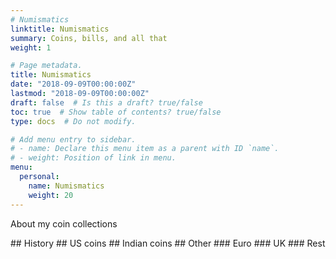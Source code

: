 ```yaml
---
# Numismatics
linktitle: Numismatics
summary: Coins, bills, and all that
weight: 1

# Page metadata.
title: Numismatics
date: "2018-09-09T00:00:00Z"
lastmod: "2018-09-09T00:00:00Z"
draft: false  # Is this a draft? true/false
toc: true  # Show table of contents? true/false
type: docs  # Do not modify.

# Add menu entry to sidebar.
# - name: Declare this menu item as a parent with ID `name`.
# - weight: Position of link in menu.
menu:
  personal:
    name: Numismatics
    weight: 20
---
```


About my coin collections
<P>
## History
## US coins
## Indian coins
## Other
### Euro
### UK
### Rest